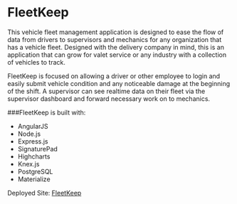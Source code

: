# FleetKeep

This vehicle fleet management application is designed to ease the flow of data from drivers to supervisors and mechanics for any organization that has a vehicle fleet. Designed with the delivery company in mind, this is an application that can grow for valet service or any industry with a collection of vehicles to track.

FleetKeep is focused on allowing a driver or other employee to login and easily submit vehicle condition and any noticeable damage at the beginning of the shift. A supervisor can see realtime data on their fleet via the supervisor dashboard and forward necessary work on to mechanics.

###FleetKeep is built with:
- AngularJS
- Node.js
- Express.js
- SignaturePad
- Highcharts
- Knex.js
- PostgreSQL
- Materialize

Deployed Site: [FleetKeep](https://fleetkeep.herokuapp.com)
